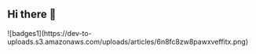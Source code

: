 <h2>Hi there 👋</h2>
![badges1](https://dev-to-uploads.s3.amazonaws.com/uploads/articles/6n8fc8zw8pawxveffitx.png)

